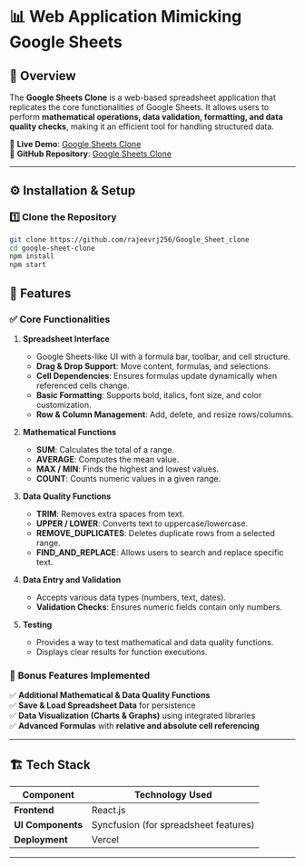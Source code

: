 # 📊 Web Application Mimicking Google Sheets  

## 📌 Overview  
The **Google Sheets Clone** is a web-based spreadsheet application that replicates the core functionalities of Google Sheets. It allows users to perform **mathematical operations, data validation, formatting, and data quality checks**, making it an efficient tool for handling structured data.  

🔗 **Live Demo**: [Google Sheets Clone](https://google-sheet-clone-eqjwhwphn-rajeevrj256s-projects.vercel.app/)  
🔗 **GitHub Repository**: [Google Sheets Clone](https://github.com/rajeevrj256/Google_Sheet_clone/tree/main/google-sheet-clone)  

---
## ⚙️ Installation & Setup  

### **1️⃣ Clone the Repository**  
```bash
git clone https://github.com/rajeevrj256/Google_Sheet_clone
cd google-sheet-clone
npm install
npm start
```

## 🚀 Features  

### ✅ **Core Functionalities**  
1. **Spreadsheet Interface**  
   - Google Sheets-like UI with a formula bar, toolbar, and cell structure.  
   - **Drag & Drop Support**: Move content, formulas, and selections.  
   - **Cell Dependencies**: Ensures formulas update dynamically when referenced cells change.  
   - **Basic Formatting**: Supports bold, italics, font size, and color customization.  
   - **Row & Column Management**: Add, delete, and resize rows/columns.  

2. **Mathematical Functions**  
   - **SUM**: Calculates the total of a range.  
   - **AVERAGE**: Computes the mean value.  
   - **MAX / MIN**: Finds the highest and lowest values.  
   - **COUNT**: Counts numeric values in a given range.  

3. **Data Quality Functions**  
   - **TRIM**: Removes extra spaces from text.  
   - **UPPER / LOWER**: Converts text to uppercase/lowercase.  
   - **REMOVE_DUPLICATES**: Deletes duplicate rows from a selected range.  
   - **FIND_AND_REPLACE**: Allows users to search and replace specific text.  

4. **Data Entry and Validation**  
   - Accepts various data types (numbers, text, dates).  
   - **Validation Checks**: Ensures numeric fields contain only numbers.  

5. **Testing**  
   - Provides a way to test mathematical and data quality functions.  
   - Displays clear results for function executions.  

### 🎯 **Bonus Features Implemented**  
✅ **Additional Mathematical & Data Quality Functions**  
✅ **Save & Load Spreadsheet Data** for persistence  
✅ **Data Visualization (Charts & Graphs)** using integrated libraries  
✅ **Advanced Formulas** with **relative and absolute cell referencing**  

---

## 🏗️ Tech Stack  

| Component         | Technology Used |
|------------------|----------------|
| **Frontend** | React.js |
| **UI Components** | Syncfusion (for spreadsheet features) |
| **Deployment** | Vercel |

---
